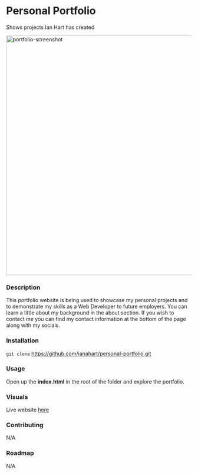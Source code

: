 # Personal Portfolio

Shows projects Ian Hart has created



<img width="650" alt="portfolio-screenshot" src="https://github.com/ianahart/personal-portfolio/assets/29121238/24949775-4d31-4e04-9afc-d7dce0159aac">



### Description

This portfolio website is being used to showcase my personal projects and to
demonstrate my skills as a Web Developer to future employers. You can learn
a little about my background in the about section. If you wish to contact me
you can find my contact information at the bottom of the page along with my socials.

### Installation

`git clone` https://github.com/ianahart/personal-portfolio.git

### Usage

Open up the **index.html** in the root of the folder
and explore the portfolio.

### Visuals

Live website [here](https://ianahart.github.io/personal-portfolio/)

### Contributing

N/A

### Roadmap

N/A
